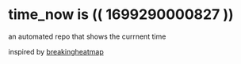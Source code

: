 # time_now is (( 1699290000827 ))

an automated repo that shows the currnent time

inspired by [breakingheatmap](https://github.com/breakingheatmap/breakingheatmap)